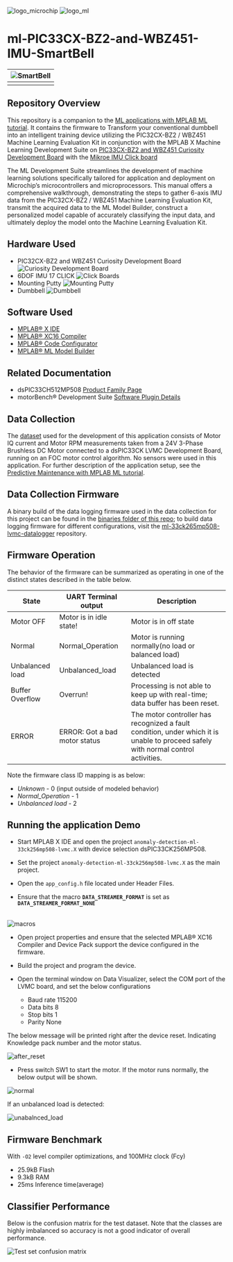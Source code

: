 
 ![logo_microchip](Images/microchip.png)  ![logo_ml](Images/MPLAB-MachineLearning.png)
# ml-PIC33CX-BZ2-and-WBZ451-IMU-SmartBell

| ![SmartBell](Images/1.PNG) |
| :----------------------------------------------------------: |
|                        |

## Repository Overview
This repository is a companion to the [ML applications with MPLAB ML tutorial](https://onlinedocs.microchip.com/oxy/GUID-80D4088D-19D0-41E9-BE8D-7AE3BE021BBF-en-US-3/GUID-E6CBB10A-FFC8-4EF3-8C07-D29B64446EB6.html). It contains the firmware to Transform your conventional dumbbell into an intelligent training device utilizing the PIC32CX-BZ2 / WBZ451 Machine Learning Evaluation Kit in conjunction with the MPLAB X Machine Learning Development Suite on [PIC33CX-BZ2 and WBZ451 Curiosity Development Board](https://www.microchip.com/en-us/development-tool/ev96b94a) with the [Mikroe IMU Click board](https://www.mikroe.com/6dof-imu-2-click)

The ML Development Suite streamlines the development of machine learning solutions specifically tailored for application and deployment on Microchip’s microcontrollers and microprocessors. This manual offers a comprehensive walkthrough, demonstrating the steps to gather 6-axis IMU data from the PIC32CX-BZ2 / WBZ451 Machine Learning Evaluation Kit, transmit the acquired data to the ML Model Builder, construct a personalized model capable of accurately classifying the input data, and ultimately deploy the model onto the Machine Learning Evaluation Kit.   

## Hardware Used
* PIC32CX-BZ2 and WBZ451 Curiosity Development Board ![Curiosity Development Board](Images/wsg.png)
* 6DOF IMU 17 CLICK ![Click Boards](Images/2.png)
* Mounting Putty  ![Mounting Putty](Images/Picture1.png)
* Dumbbell ![Dumbbell](Images/Picture2.png)
  

## Software Used
* [MPLAB® X IDE](https://microchip.com/mplab/mplab-x-ide)
* [MPLAB® XC16 Compiler](https://microchip.com/mplab/compilers)
* [MPLAB® Code Configurator](https://www.microchip.com/en-us/tools-resources/configure/mplab-code-configurator)
* [MPLAB® ML Model Builder](https://onlinedocs.microchip.com/v2/keyword-lookup?keyword=MPLAB-ML-Documentation&redirect=true)

## Related Documentation
* dsPIC33CH512MP508 [Product Family Page](https://www.microchip.com/en-us/product/dspic33ch512mp508)
* motorBench® Development Suite [Software Plugin Details](https://www.microchip.com/en-us/solutions/technologies/motor-control-and-drive/motorbench-development-suite)

## Data Collection
The [dataset](/dataset) used for the development of this application consists of Motor IQ current and Motor RPM measurements taken from a 24V 3-Phase Brushless DC Motor connected to a dsPIC33CK LVMC Development Board, running on an FOC motor control algorithm. No sensors were used in this application. For further description of the application setup, see the [Predictive Maintenance with MPLAB ML tutorial](https://onlinedocs.microchip.com/oxy/GUID-80D4088D-19D0-41E9-BE8D-7AE3BE021BBF-en-US-3/GUID-E6CBB10A-FFC8-4EF3-8C07-D29B64446EB6.html). 

## Data Collection Firmware
A binary build of the data logging firmware used in the data collection for this project can be found in the [binaries folder of this repo](/binaries); to build data logging firmware for different  configurations, visit the [ml-33ck265mp508-lvmc-datalogger](https://github.com/MicrochipTech/ml-dsPIC33CK-LVMC-Data-Logger) repository.

## Firmware Operation

The behavior of the firmware can be summarized as operating in one of the distinct states described in the table below.

| State           | UART Terminal output          | Description                                                  |
| --------------- | ----------------------------- | ------------------------------------------------------------ |
| Motor OFF       | Motor is in idle state!       | Motor is in off state                                        |
| Normal          | Normal_Operation              | Motor is running normally(no load or balanced load)          |
| Unbalanced load | Unbalanced_load               | Unbalanced load is detected                                  |
| Buffer Overflow | Overrun!                      | Processing is not able to keep up with real-time; data buffer has been reset. |
| ERROR           | ERROR: Got a bad motor status | The motor controller has recognized a fault condition, under which it is unable to proceed safely with normal control activities. |

Note the firmware class ID mapping is as below:

- *Unknown* - 0 (input outside of modeled behavior)
- *Normal_Operation* - 1
- *Unbalanced load* - 2

## Running the application Demo

 

- Start MPLAB X IDE and open the project `anomaly-detection-ml-33ck256mp508-lvmc.X` with device selection dsPIC33CK256MP508.

- Set the project `anomaly-detection-ml-33ck256mp508-lvmc.X` as the main project.

- Open the `app_config.h` file located under Header Files. 

- Ensure that the macro **`DATA_STREAMER_FORMAT`** is set as **`DATA_STREAMER_FORMAT_NONE`**

​                               
                       ![macros](assets/macros.png)

 

- Open project properties and ensure that the selected MPLAB® XC16 Compiler and Device Pack support the device configured in the firmware. 

- Build the project and program the device. 

- Open the terminal window on Data Visualizer, select the COM port of the LVMC board, and set the below configurations
  - Baud rate 115200
  - Data bits 8
  - Stop bits 1
  - Parity None

The below message will be printed right after the device reset. Indicating Knowledge pack number and the motor status. 

  

![after_reset](assets/afterreset_idel.png)



- Press switch SW1 to start the motor. If the motor runs normally, the below  output will be shown. 

![normal](assets/normal.png)

 

If an unbalanced load is detected:

![unabalnced_load](assets/unabalnced_load.png)

 



## Firmware Benchmark
With  ``-O2`` level compiler optimizations, and 100MHz clock (Fcy)
- 25.9kB Flash
- 9.3kB RAM
- 25ms Inference time(average)

## Classifier Performance
Below is the confusion matrix for the test dataset. Note that the classes are highly imbalanced so accuracy is not a good indicator of overall performance.

![Test set confusion matrix](assets/confusion_matrix.png)

